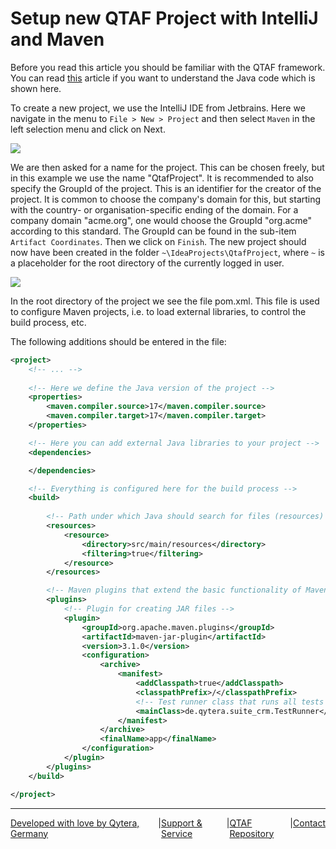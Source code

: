 # Setup new QTAF Project with IntelliJ and Maven

Before you read this article you should be familiar with the QTAF framework. You can read <a href="https://qytera-gmbh.github.io/articles/New_QTAF_Project.html" target="_blank">this</a> article if you want to understand the Java code which is shown here.

To create a new project, we use the IntelliJ IDE from Jetbrains. Here we navigate in the menu to `File > New > Project` and then select `Maven` in the left selection menu and click on Next.

<img src="https://qytera-gmbh.github.io/img/intellij/intellij_new_maven_project.png" />

We are then asked for a name for the project. This can be chosen freely, but in this example we use the name "QtafProject". It is recommended to also specify the GroupId of the project. This is an identifier for the creator of the project. It is common to choose the company's domain for this, but starting with the country- or organisation-specific ending of the domain. For a company domain "acme.org", one would choose the GroupId "org.acme" according to this standard. The GroupId can be found in the sub-item `Artifact Coordinates`. Then we click on `Finish`. The new project should now have been created in the folder `~\IdeaProjects\QtafProject`, where `~` is a placeholder for the root directory of the currently logged in user.

<img src="https://qytera-gmbh.github.io/img/intellij/intellij_project_name.png" />

In the root directory of the project we see the file pom.xml. This file is used to configure Maven projects, i.e. to load external libraries, to control the build process, etc.

The following additions should be entered in the file:

```xml
<project>    
    <!-- ... -->
    
    <!-- Here we define the Java version of the project -->
    <properties>
        <maven.compiler.source>17</maven.compiler.source>
        <maven.compiler.target>17</maven.compiler.target>
    </properties>

    <!-- Here you can add external Java libraries to your project -->
    <dependencies>

    </dependencies>

    <!-- Everything is configured here for the build process -->
    <build>
        
        <!-- Path under which Java should search for files (resources) -->
        <resources>
            <resource>
                <directory>src/main/resources</directory>
                <filtering>true</filtering>
            </resource>
        </resources>

        <!-- Maven plugins that extend the basic functionality of Maven -->
        <plugins>
            <!-- Plugin for creating JAR files -->
            <plugin>
                <groupId>org.apache.maven.plugins</groupId>
                <artifactId>maven-jar-plugin</artifactId>
                <version>3.1.0</version>
                <configuration>
                    <archive>
                        <manifest>
                            <addClasspath>true</addClasspath>
                            <classpathPrefix>/</classpathPrefix>
                            <!-- Test runner class that runs all tests -->
                            <mainClass>de.qytera.suite_crm.TestRunner</mainClass>
                        </manifest>
                    </archive>
                    <finalName>app</finalName>
                </configuration>
            </plugin>
        </plugins>
    </build>

</project>
```

<hr>
<div style="display: flex; flex-direction: row; justify-content: space-between">
  <a href="https://www.qytera.de" target="_blank">Developed with love by Qytera, Germany</a>
  <span>|</span>
  <a href="https://www.qytera.de/testautomatisierung-workshop" target="_blank">Support & Service</a>
  <span>|</span>
  <a href="https://github.com/Qytera-Gmbh/QTAF" target="_blank">QTAF Repository</a>
  <span>|</span>
  <a href="https://www.qytera.de/kontakt" target="_blank">Contact</a><br>
</div>
